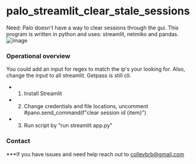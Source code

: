 # palo_streamlit_clear_stale_sessions

Need: Palo doesn't have a way to clear sessions through the gui. This program is written in python and uses: streamlit, netmiko and pandas.
![image](https://user-images.githubusercontent.com/50241257/219486027-491a238e-dbf2-407e-b35f-e90935c5a214.png)


### Operational overview
You could add an input for regex to match the ip's your looking for. Also, change the input to all streamlit. Getpass is still cli.

* 1. Install Streamlit 
* 2. Change credentials and file locations, uncomment #pano.send_command(f"clear session id {item}")
* 3. Run script by "run streamlit app.py"


### Contact
***If you have issues and need help reach out to colleybrb@gmail.com

